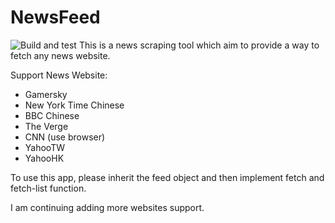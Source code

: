 # NewsFeed
![Build and test](https://github.com/sirily11/NewsFeed/workflows/Build%20and%20test/badge.svg)
This is a news scraping tool which aim to provide a way to fetch any news website.

Support News Website:
- Gamersky
- New York Time Chinese
- BBC Chinese
- The Verge
- CNN (use browser)
- YahooTW
- YahooHK


To use this app, please inherit the feed object and then implement fetch and fetch-list function.

I am continuing adding more websites support. 
